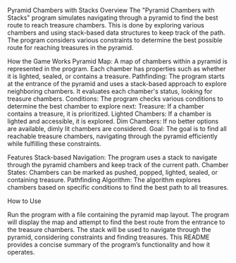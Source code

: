 Pyramid Chambers with Stacks
Overview
The "Pyramid Chambers with Stacks" program simulates navigating through a pyramid to find the best route to reach treasure chambers. This is done by exploring various chambers and using stack-based data structures to keep track of the path. The program considers various constraints to determine the best possible route for reaching treasures in the pyramid.

How the Game Works
Pyramid Map: A map of chambers within a pyramid is represented in the program. Each chamber has properties such as whether it is lighted, sealed, or contains a treasure.
Pathfinding: The program starts at the entrance of the pyramid and uses a stack-based approach to explore neighboring chambers. It evaluates each chamber's status, looking for treasure chambers.
Conditions: The program checks various conditions to determine the best chamber to explore next:
Treasure: If a chamber contains a treasure, it is prioritized.
Lighted Chambers: If a chamber is lighted and accessible, it is explored.
Dim Chambers: If no better options are available, dimly lit chambers are considered.
Goal: The goal is to find all reachable treasure chambers, navigating through the pyramid efficiently while fulfilling these constraints.

Features
Stack-based Navigation: The program uses a stack to navigate through the pyramid chambers and keep track of the current path.
Chamber States: Chambers can be marked as pushed, popped, lighted, sealed, or containing treasure.
Pathfinding Algorithm: The algorithm explores chambers based on specific conditions to find the best path to all treasures.

How to Use

Run the program with a file containing the pyramid map layout.
The program will display the map and attempt to find the best route from the entrance to the treasure chambers.
The stack will be used to navigate through the pyramid, considering constraints and finding treasures.
This README provides a concise summary of the program’s functionality and how it operates.
